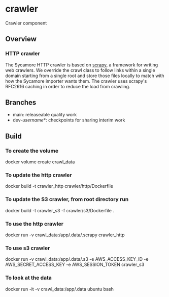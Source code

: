 # crawler

Crawler component

## Overview

### HTTP crawler

The Sycamore HTTP crawler is based on [scrapy](http://scrapy.org), a framework for writing web
crawlers.  We override the crawl class to follow links within a single domain starting from a
single root and store those files locally to match with how the Sycamore importer wants them.  The
crawler uses scrapy's RFC2616 caching in order to reduce the load from crawling.

## Branches

* main: releaseable quality work
* dev-_username_*: checkpoints for sharing interim work

## Build

### To create the volume
docker volume create crawl_data

### To update the http crawler
docker build -t crawler_http crawler/http/Dockerfile

### To update the S3 crawler, from root directory run
docker build -t crawler_s3 -f crawler/s3/Dockerfile .

### To use the http crawler
docker run -v crawl_data:/app/.data/.scrapy crawler_http

### To use s3 crawler
docker run -v crawl_data:/app/.data/.s3 -e AWS_ACCESS_KEY_ID -e AWS_SECRET_ACCESS_KEY -e AWS_SESSION_TOKEN crawler_s3

### To look at the data
docker run -it -v crawl_data:/app/.data ubuntu bash
